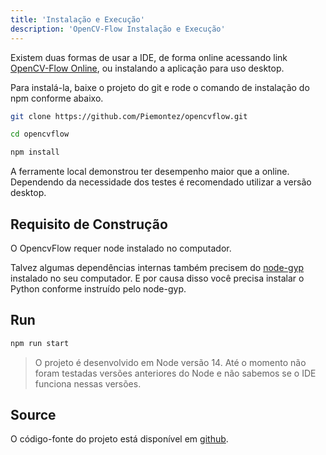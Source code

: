 ```yaml
---
title: 'Instalação e Execução'
description: 'OpenCV-Flow Instalação e Execução'
---
```


Existem duas formas de usar a IDE, 
de forma online acessando link [OpenCV-Flow Online](http://online.opencvflow.org/), 
ou instalando a aplicação para uso desktop. 

Para instalá-la, baixe o projeto do git e rode o comando de instalação do npm conforme abaixo.

```bash
git clone https://github.com/Piemontez/opencvflow.git

cd opencvflow

npm install
```

A ferramente local demonstrou ter desempenho maior que a online.
Dependendo da necessidade dos testes é recomendado utilizar a versão desktop.


## Requisito de Construção
O OpencvFlow requer node instalado no computador.

Talvez algumas dependências internas também precisem do [node-gyp](https://www.npmjs.com/package/node-gyp) instalado no seu computador.
E por causa disso você precisa instalar o Python conforme instruído pelo node-gyp.

## Run

```bash
npm run start
```

> O projeto é desenvolvido em Node versão 14.
> Até o momento não foram testadas versões anteriores do Node e não sabemos se o IDE funciona nessas versões.

## Source

O código-fonte do projeto está disponível em [github](https://github.com/piemontez/opencvflow).
